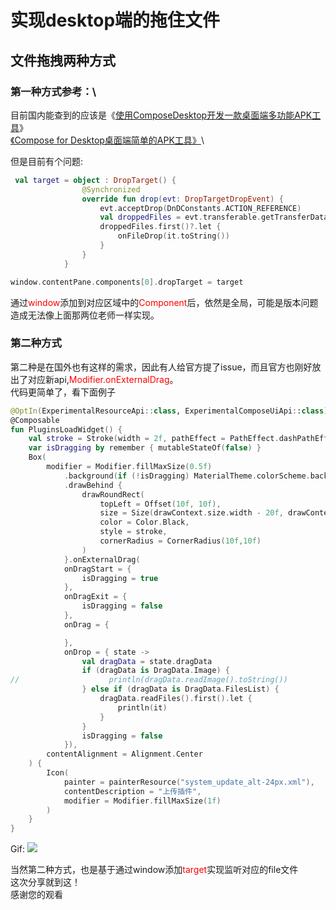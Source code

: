 # 实现desktop端的拖住文件
## 文件拖拽两种方式
### 第一种方式参考：\
目前国内能查到的应该是《[使用ComposeDesktop开发一款桌面端多功能APK工具](https://juejin.cn/post/7122645579439538183)》\
[《Compose for Desktop桌面端简单的APK工具》](https://juejin.cn/post/7233951543115776055)\

但是目前有个问题:
```kotlin
 val target = object : DropTarget() {
                @Synchronized
                override fun drop(evt: DropTargetDropEvent) {
                    evt.acceptDrop(DnDConstants.ACTION_REFERENCE)
                    val droppedFiles = evt.transferable.getTransferData(DataFlavor.javaFileListFlavor) as List<*>
                    droppedFiles.first()?.let {
                        onFileDrop(it.toString())
                    }
                }
            }

window.contentPane.components[0].dropTarget = target
```
通过<font color=Red>window</font>添加到对应区域中的<font color=Red>Component</font>后，依然是全局，可能是版本问题造成无法像上面那两位老师一样实现。

### 第二种方式
第二种是在国外也有这样的需求，因此有人给官方提了issue，而且官方也刚好放出了对应新api,<font color=Red>Modifier.onExternalDrag</font>。\
  代码更简单了，看下面例子
```kotlin
@OptIn(ExperimentalResourceApi::class, ExperimentalComposeUiApi::class)
@Composable
fun PluginsLoadWidget() {
    val stroke = Stroke(width = 2f, pathEffect = PathEffect.dashPathEffect(floatArrayOf(10f, 10f), 0f))
    var isDragging by remember { mutableStateOf(false) }
    Box(
        modifier = Modifier.fillMaxSize(0.5f)
            .background(if (!isDragging) MaterialTheme.colorScheme.background else MaterialTheme.colorScheme.inverseOnSurface, shape = RoundedCornerShape(10f))
            .drawBehind {
                drawRoundRect(
                    topLeft = Offset(10f, 10f),
                    size = Size(drawContext.size.width - 20f, drawContext.size.height - 20f),
                    color = Color.Black,
                    style = stroke,
                    cornerRadius = CornerRadius(10f,10f)
                )
            }.onExternalDrag(
            onDragStart = {
                isDragging = true
            },
            onDragExit = {
                isDragging = false
            },
            onDrag = {

            },
            onDrop = { state ->
                val dragData = state.dragData
                if (dragData is DragData.Image) {
//                    println(dragData.readImage().toString())
                } else if (dragData is DragData.FilesList) {
                    dragData.readFiles().first().let {
                        println(it)
                    }
                }
                isDragging = false
            }),
        contentAlignment = Alignment.Center
    ) {
        Icon(
            painter = painterResource("system_update_alt-24px.xml"),
            contentDescription = "上传插件",
            modifier = Modifier.fillMaxSize(1f)
        )
    }
}

```
Gif:
![](doc/upload.gif)

当然第二种方式，也是基于通过window添加<font color=Red>target</font>实现监听对应的file文件\
这次分享就到这！\
感谢您的观看
